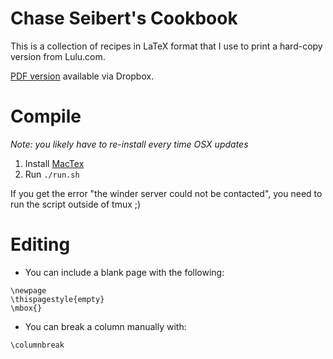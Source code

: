 # Chase Seibert's Cookbook

This is a collection of recipes in LaTeX format that I use to print a hard-copy version from Lulu.com.

[PDF version](https://dl.dropboxusercontent.com/u/422013/cookbook.pdf) available via Dropbox.


# Compile

*Note: you likely have to re-install every time OSX updates*

1. Install [MacTex](https://tug.org/mactex/)
2. Run `./run.sh`

If you get the error "the winder server could not be contacted", you need to run the script outside of tmux ;)

# Editing

- You can include a blank page with the following:

```
\newpage
\thispagestyle{empty}
\mbox{}
```

- You can break a column manually with:

```
\columnbreak
```
